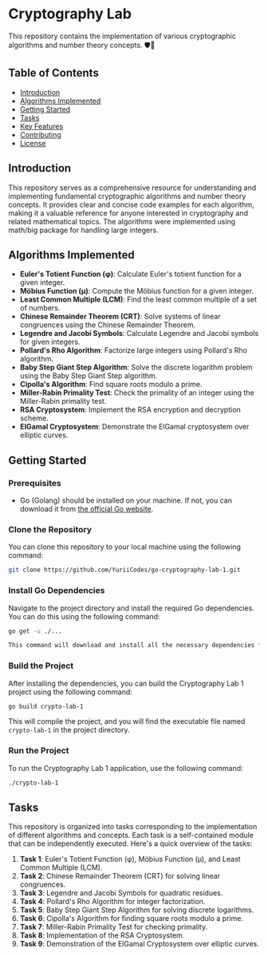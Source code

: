 # Cryptography Lab

This repository contains the implementation of various cryptographic algorithms and number theory concepts. 🛡️🔐

## Table of Contents

- [Introduction](#introduction)
- [Algorithms Implemented](#algorithms-implemented)
- [Getting Started](#getting-started)
- [Tasks](#tasks)
- [Key Features](#key-features)
- [Contributing](#contributing)
- [License](#license)

## Introduction

This repository serves as a comprehensive resource for understanding and implementing fundamental cryptographic algorithms and number theory concepts. It provides clear and concise code examples for each algorithm, making it a valuable reference for anyone interested in cryptography and related mathematical topics.
The algorithms were implemented using math/big package for handling large integers.

## Algorithms Implemented

- **Euler's Totient Function (φ)**: Calculate Euler's totient function for a given integer.
- **Möbius Function (μ)**: Compute the Möbius function for a given integer.
- **Least Common Multiple (LCM)**: Find the least common multiple of a set of numbers.
- **Chinese Remainder Theorem (CRT)**: Solve systems of linear congruences using the Chinese Remainder Theorem.
- **Legendre and Jacobi Symbols**: Calculate Legendre and Jacobi symbols for given integers.
- **Pollard's Rho Algorithm**: Factorize large integers using Pollard's Rho algorithm.
- **Baby Step Giant Step Algorithm**: Solve the discrete logarithm problem using the Baby Step Giant Step algorithm.
- **Cipolla's Algorithm**: Find square roots modulo a prime.
- **Miller-Rabin Primality Test**: Check the primality of an integer using the Miller-Rabin primality test.
- **RSA Cryptosystem**: Implement the RSA encryption and decryption scheme.
- **ElGamal Cryptosystem**: Demonstrate the ElGamal cryptosystem over elliptic curves.

## Getting Started
### Prerequisites

- Go (Golang) should be installed on your machine. If not, you can download it from [the official Go website](https://golang.org/dl/).

### Clone the Repository

You can clone this repository to your local machine using the following command:

```bash
git clone https://github.com/YuriiCodes/go-cryptography-lab-1.git
```
### Install Go Dependencies

Navigate to the project directory and install the required Go dependencies. You can do this using the following command:

```bash
go get -u ./...

This command will download and install all the necessary dependencies for the project.
```
### Build the Project

After installing the dependencies, you can build the Cryptography Lab 1 project using the following command:

```bash
go build crypto-lab-1
```

This will compile the project, and you will find the executable file named `crypto-lab-1` in the project directory.

### Run the Project

To run the Cryptography Lab 1 application, use the following command:

```bash
./crypto-lab-1
```


## Tasks

This repository is organized into tasks corresponding to the implementation of different algorithms and concepts. Each task is a self-contained module that can be independently executed. Here's a quick overview of the tasks:

1. **Task 1**: Euler's Totient Function (φ), Möbius Function (μ), and Least Common Multiple (LCM).
2. **Task 2**: Chinese Remainder Theorem (CRT) for solving linear congruences.
3. **Task 3**: Legendre and Jacobi Symbols for quadratic residues.
4. **Task 4**: Pollard's Rho Algorithm for integer factorization.
5. **Task 5**: Baby Step Giant Step Algorithm for solving discrete logarithms.
6. **Task 6**: Cipolla's Algorithm for finding square roots modulo a prime.
7. **Task 7**: Miller-Rabin Primality Test for checking primality.
8. **Task 8**: Implementation of the RSA Cryptosystem.
9. **Task 9**: Demonstration of the ElGamal Cryptosystem over elliptic curves.

